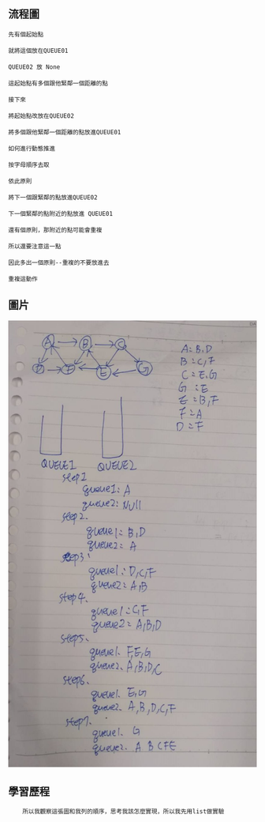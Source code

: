 流程圖
------
    先有個起始點

    就將這個放在QUEUE01

    QUEUE02 放 None

    這起始點有多個跟他緊鄰一個距離的點

    接下來

    將起始點改放在QUEUE02

    將多個跟他緊鄰一個距離的點放進QUEUE01

    如何進行動態推進

    按字母順序去取

    依此原則

    將下一個跟緊鄰的點放進QUEUE02

    下一個緊鄰的點附近的點放進 QUEUE01

    還有個原則，那附近的點可能會重複

    所以還要注意這一點

    因此多出一個原則--重複的不要放進去

    重複這動作
圖片
------
![image](https://github.com/ghost36168/realreason/blob/master/%E5%9C%96%E7%89%87/hW5.jpg)

學習歷程
------
        所以我觀察這張圖和我列的順序，思考我該怎麼實現，所以我先用list做實驗
